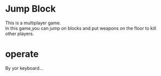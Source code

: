 # Jump Block  
This is a multiplayer game.  
In this game,you can jump on blocks and put weapons on the floor to kill other players.  
# operate  
By yor keyboard...  
